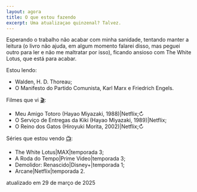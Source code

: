 ```yaml
---
layout: agora
title: O que estou fazendo
excerpt: Uma atualizaçao quinzenal? Talvez.
---
```

<section class="descricao">
<p>Esperando o trabalho não acabar com minha sanidade, tentando manter a leitura (o livro não ajuda, em algum momento falarei disso, mas peguei outro para ler e não me maltratar por isso), ficando ansioso com The White Lotus, que está para acabar.</p>
</section>
<section class="estou-fazendo">Estou lendo:
<ul>
<li>Walden, H. D. Thoreau;</li>
<li>O Manifesto do Partido Comunista, Karl Marx e Friedrich Engels.</li>
</ul>
Filmes que vi <a href="https://letterboxd.com/dalbo1201/films/diary/" class="linkcab">&#127916;</a>:
<ul>
<li>Meu Amigo Totoro (Hayao Miyazaki, 1988)|Netflix;↻</li>
<li>O Serviço de Entregas da Kiki (Hayao Miyazaki, 1989)|Netflix;</li>
<li>O Reino dos Gatos (Hiroyuki Morita, 2002)|Netflix;↻
</li>
</ul>
Séries que estou vendo <a href="https://tvtime.com/r/38uUh" class="linkcab">&#128250;</a>:
<ul>
<li>The White Lotus|MAX|temporada 3;</li>
<li>A Roda do Tempo|Prime Video|temporada 3;</li>
<li>Demolidor: Renascido|Disney+|temporada 1;</li>
<li>Arcane|Netflix|temporada 2.</li>
</ul>
</section>
<aside class="atualizacao">
    atualizado em 29 de março de 2025
</aside>

